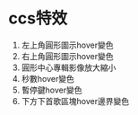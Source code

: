 <h1>ccs特效</h1>
<ol>
    <li>左上角圓形圖示hover變色</li>
    <li>右上角圓形圖示hover變色</li>
    <li>圓形中心專輯影像放大縮小</li>
    <li>秒數hover變色</li>
    <li>暫停鍵hover變色</li>
    <li>下方下首歌區塊hover邊界變色</li>
</ol>